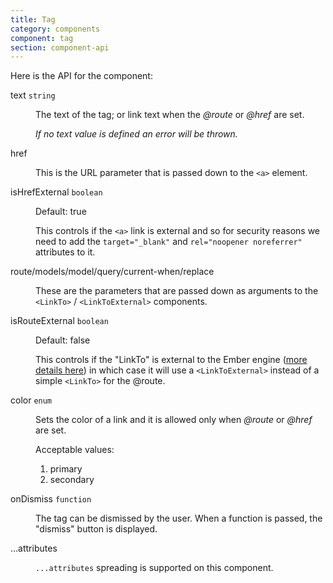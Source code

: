 ```yaml
---
title: Tag
category: components
component: tag
section: component-api
---
```


Here is the API for the component:

<dl class="dummy-component-props" aria-labelledby="component-api-tag"><dt>text <code>string</code></dt><dd><p>The text of the tag; or link text when the <em>@route</em> or <em>@href</em> are set.</p><p><em>If no text value is defined an error will be thrown.</em></p></dd><dt>href</dt><dd><p>This is the URL parameter that is passed down to the <code>&lt;a&gt;</code> element.</p></dd><dt>isHrefExternal <code>boolean</code></dt><dd><p>Default: <span class="default">true</span></p><p>This controls if the <code>&lt;a&gt;</code> link is external and so for security reasons we need to add the <code>target="_blank"</code> and <code>rel="noopener noreferrer"</code> attributes to it.</p></dd><dt>route/models/model/query/current-when/replace</dt><dd><p>These are the parameters that are passed down as arguments to the <code>&lt;LinkTo&gt;</code> / <code>&lt;LinkToExternal&gt;</code> components.</p></dd><dt>isRouteExternal <code>boolean</code></dt><dd><p>Default: <span class="default">false</span></p><p>This controls if the "LinkTo" is external to the Ember engine (<a href="https://ember-engines.com/docs/link-to-external" target="_blank" rel="noopener noreferrer">more details here</a>) in which case it will use a <code>&lt;LinkToExternal&gt;</code> instead of a simple <code>&lt;LinkTo&gt;</code> for the @route.</p></dd><dt>color <code>enum</code></dt><dd><p>Sets the color of a link and it is allowed only when <em>@route</em> or <em>@href</em> are set.</p><p>Acceptable values:</p><ol><li class="default">primary</li><li>secondary</li></ol></dd><dt>onDismiss <code>function</code></dt><dd><p>The tag can be dismissed by the user. When a function is passed, the "dismiss" button is displayed.</p></dd><dt>...attributes</dt><dd><p><code class="dummy-code">...attributes</code> spreading is supported on this component.</p></dd></dl>